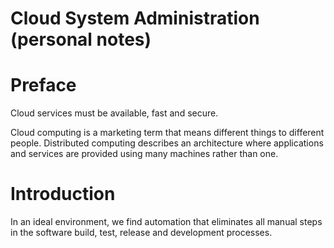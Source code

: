 Cloud System Administration (personal notes)
============================================

# Preface

Cloud services must be available, fast and secure.

Cloud computing is a marketing term that means different things to different people.
Distributed computing describes an architecture where applications and services are provided using many machines rather than one.

# Introduction

In an ideal environment, we find automation that eliminates all manual steps in the software build, test, release and development processes.

